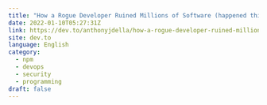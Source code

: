 ```yaml
---
title: "How a Rogue Developer Ruined Millions of Software (happened this weekend)"
date: 2022-01-10T05:27:31Z
link: https://dev.to/anthonyjdella/how-a-rogue-developer-ruined-millions-of-software-happened-this-weekend-4bp?utm_medium=RSS&utm_source=news.12bit.vn
site: dev.to
language: English
category:
  - npm
  - devops
  - security
  - programming
draft: false
---
```

